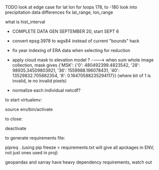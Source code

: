 TODO 
look at edge case for lat lon for loops 178, to -180
look into precipitation data differences
fix lat_range, lon_range

what is hist_interval
- COMPLETE DATA GEN SEPTEMBER 20, start SEPT 6

- convert epsg:3978 to wgs84 instead of current "bounds" hack
- fix year indexing of ERA data when selecting for reduction
- apply cloud mask to elevation model ? ----> when sum whole image collection, mask gives {'MSK': {'0': 480492399.4823542,
  '28': 98935.34509803921,
  '36': 1559988.196078431,
  '40': 13529832.705882354,
  '8': 0.16470588235294117}} (where bit of 1 is invalid, ie no invalid pixels)
- normalize each individual netcdf?

to start virtualenv:

source env/bin/activate

to close:

deactivate


to generate requirements file:

pipreq .  (using pip freeze > requirements.txt will give all apckages in ENV, not just ones used in proj)



geopandas and xarray have heavy dependency requirements, watch out